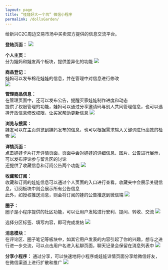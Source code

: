 ```yaml
---
layout: page
title: “哇娃好大一个坑” 微信小程序
permalink: /dollsGarden/
---
```


给新兴C2C周边交易市场中买卖双方提供的信息交流平台。

**登陆页面：**
![](https://raw.githubusercontent.com/sigababa/sigababa.github.io/master/images/collections/dollsGarden_01.jpg)

**个人主页：**  
分为娃妈和娃友两个板块，提供差异化的功能
![](https://raw.githubusercontent.com/sigababa/sigababa.github.io/master/images/collections/dollsGarden_02.jpg)

**商品登记：**  
娃妈可以发布棉花娃娃的信息，并在管理中对信息进行修改  
![](https://raw.githubusercontent.com/sigababa/sigababa.github.io/master/images/collections/dollsGarden_03.jpg)

**管理商品信息：**  
在管理页面中，还可以发布公告，提醒买家娃娃制作进度和动态  
提供了权限管理的功能，娃妈可以通过分享邀请码与别人共同管理信息，也可以选择开放信息修改权限，让买家帮助更新信息
![](https://raw.githubusercontent.com/sigababa/sigababa.github.io/master/images/collections/dollsGarden_04.jpg)

**浏览与搜索：**  
娃友可以在主页浏览到娃妈发布的信息，也可以根据需求输入关键词进行高效的检索
![](https://raw.githubusercontent.com/sigababa/sigababa.github.io/master/images/collections/dollsGarden_05.jpg)

**详情页面：**  
点击娃娃卡片打开详情页面，页面中会对娃娃的详细信息、图片、公告进行展示，可以发布评论参与留言区的讨论  
还提供了收藏信息和订阅公告两个功能
![](https://raw.githubusercontent.com/sigababa/sigababa.github.io/master/images/collections/dollsGarden_06.jpg)

**收藏和订阅：**  
收藏和订阅的娃娃信息可以通过个人页面的入口进行查看。收藏夹中会展示关键信息，订阅板块中则会展示所有公告信息  
此外，如授权推送消息，则会将订阅的娃的公告推送到微信端
![](https://raw.githubusercontent.com/sigababa/sigababa.github.io/master/images/collections/dollsGarden_07.jpg)

**圈子：**  
圈子是小程序提供的社区功能，可以让用户发帖进行安利、提问、转收、交流
![](https://raw.githubusercontent.com/sigababa/sigababa.github.io/master/images/collections/dollsGarden_08.jpg)

选择分区标签、填写内容，即可完成发帖
![](https://raw.githubusercontent.com/sigababa/sigababa.github.io/master/images/collections/dollsGarden_09.jpg)

**消息模块：**  
在评论区、圈子笔记等板块中，如其它用户发表的内容引起了你的兴趣，想与之进行进一步交流，可以点击用户名进入私聊页面，聊天记录会保留在消息列表中
![](https://raw.githubusercontent.com/sigababa/sigababa.github.io/master/images/collections/dollsGarden_10.jpg)

**分享小程序：**
通过分享，可以快速地将小程序或娃娃详情页面分享给微信好友，在微信渠道上进行扩散和推广
![](https://raw.githubusercontent.com/sigababa/sigababa.github.io/master/images/collections/dollsGarden_11.jpg)

<br/>
<br/>